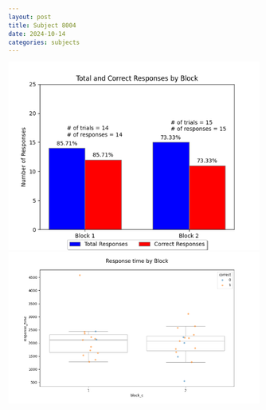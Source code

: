 ```yaml
---
layout: post
title: Subject 8004
date: 2024-10-14
categories: subjects
---
```


![](data/8004/run-13/8004_ATS_responses.png)
![](data/8004/run-13/8004_ATS_rt.png)
